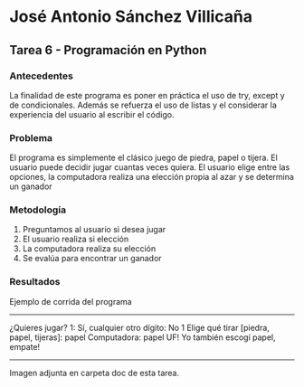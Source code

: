 # José Antonio Sánchez Villicaña
## Tarea 6 - Programación en Python
### Antecedentes
La finalidad de este programa es poner en práctica el uso de try, except y de condicionales. 
Además se refuerza el uso de listas y el considerar la experiencia del usuario al escribir el código.

### Problema
El programa es simplemente el clásico juego de piedra, papel o tijera. El usuario puede decidir jugar cuantas veces quiera. El usuario elige entre las opciones, la computadora realiza una elección propia al azar y se determina un ganador

### Metodología
1. Preguntamos al usuario si desea jugar
2. El usuario realiza si elección
3. La computadora realiza su elección
4. Se evalúa para encontrar un ganador

### Resultados

Ejemplo de corrida del programa
***
¿Quieres jugar? 1: Sí, cualquier otro dígito: No
1
Elige qué tirar [piedra, papel, tijeras]: papel
Computadora: papel
UF! Yo también escogí papel, empate!
***

Imagen adjunta en carpeta doc de esta tarea.

